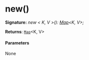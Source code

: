 # new()





**Signature:** _new < K, V >(): [Map](../../es6-collections.api/interface/map.md)<K, V>;_

**Returns**: [`Map`](../../es6-collections.api/interface/map.md)<K, V>





#### Parameters
None


